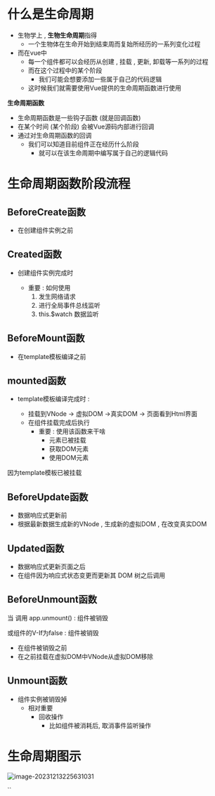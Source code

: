 # 什么是生命周期

- 生物学上 , **生物生命周期**指得
  - 一个生物体在生命开始到结束周而复始所经历的一系列变化过程
- 而在vue中
  - 每一个组件都可以会经历从创建 , 挂载 , 更新, 卸载等一系列的过程
  - 而在这个过程中的某个阶段
    - 我们可能会想要添加一些属于自己的代码逻辑
  - 这时候我们就需要使用Vue提供的生命周期函数进行使用

**生命周期函数**

- 生命周期函数是一些钩子函数 (就是回调函数)
- 在某个时间 (某个阶段) 会被Vue源码内部进行回调
- 通过对生命周期函数的回调
  - 我们可以知道目前组件正在经历什么阶段
    - 就可以在该生命周期中编写属于自己的逻辑代码

# 生命周期函数阶段流程

## BeforeCreate函数

- 在创建组件实例之前

## Created函数

- 创建组件实例完成时

  - 重要 : 如何使用
    1. 发生网络请求
    2. 进行全局事件总线监听
    3. this.$watch 数据监听

## BeforeMount函数

- 在template模板编译之前


## mounted函数

- template模板编译完成时 : 

  - 挂载到VNode -> 虚拟DOM ->真实DOM -> 页面看到Html界面
  - 在组件挂载完成后执行
    - 重要 : 使用该函数来干啥
      - 元素已被挂载
      - 获取DOM元素
      - 使用DOM元素

因为template模板已被挂载

## BeforeUpdate函数

- 数据响应式更新前
- 根据最新数据生成新的VNode , 生成新的虚拟DOM , 在改变真实DOM



## Updated函数

- 数据响应式更新页面之后
- 在组件因为响应式状态变更而更新其 DOM 树之后调用



## BeforeUnmount函数

当 调用 app.unmount() : 组件被销毁

或组件的V-If为false : 组件被销毁

- 在组件被销毁之前
- 在之前挂载在虚拟DOM中VNode从虚拟DOM移除

## Unmount函数

- 组件实例被销毁掉
  - 相对重要
    - 回收操作
      - 比如组件被消耗后, 取消事件监听操作

# 生命周期图示

![image-20231213225631031](C:\Users\Administrator\AppData\Roaming\Typora\typora-user-images\image-20231213225631031.png)

``